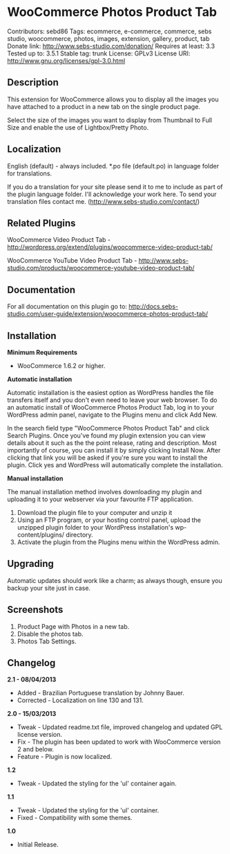 # WooCommerce Photos Product Tab

Contributors: sebd86
Tags: ecommerce, e-commerce, commerce, sebs studio, woocommerce, photos, images, extension, gallery, product, tab
Donate link: http://www.sebs-studio.com/donation/
Requires at least: 3.3
Tested up to: 3.5.1
Stable tag: trunk
License: GPLv3
License URI: http://www.gnu.org/licenses/gpl-3.0.html

## Description

This extension for WooCommerce allows you to display all the images you have attached to a product in a new tab on the single product page.

Select the size of the images you want to display from Thumbnail to Full Size and enable the use of Lightbox/Pretty Photo.

## Localization
English (default) - always included. *.po file (default.po) in language folder for translations.

If you do a translation for your site please send it to me to include as part of the plugin language folder. I'll acknowledge your work here. To send your translation files contact me. (http://www.sebs-studio.com/contact/)

## Related Plugins

WooCommerce Video Product Tab - http://wordpress.org/extend/plugins/woocommerce-video-product-tab/

WooCommerce YouTube Video Product Tab - http://www.sebs-studio.com/products/woocommerce-youtube-video-product-tab/

## Documentation

For all documentation on this plugin go to: http://docs.sebs-studio.com/user-guide/extension/woocommerce-photos-product-tab/

## Installation

__Minimum Requirements__

* WooCommerce 1.6.2 or higher.

__Automatic installation__

Automatic installation is the easiest option as WordPress handles the file transfers itself and you don't even need to leave your web browser. To do an automatic install of WooCommerce Photos Product Tab, log in to your WordPress admin panel, navigate to the Plugins menu and click Add New.

In the search field type "WooCommerce Photos Product Tab" and click Search Plugins. Once you've found my plugin extension you can view details about it such as the the point release, rating and description. Most importantly of course, you can install it by simply clicking Install Now. After clicking that link you will be asked if you're sure you want to install the plugin. Click yes and WordPress will automatically complete the installation.

__Manual installation__

The manual installation method involves downloading my plugin and uploading it to your webserver via your favourite FTP application.

1. Download the plugin file to your computer and unzip it
2. Using an FTP program, or your hosting control panel, upload the unzipped plugin folder to your WordPress installation's wp-content/plugins/ directory.
3. Activate the plugin from the Plugins menu within the WordPress admin.

## Upgrading

Automatic updates should work like a charm; as always though, ensure you backup your site just in case.

## Screenshots

1. Product Page with Photos in a new tab.
2. Disable the photos tab.
3. Photos Tab Settings.

## Changelog

__2.1 - 08/04/2013__

* Added - Brazilian Portuguese translation by Johnny Bauer.
* Corrected - Localization on line 130 and 131.

__2.0 - 15/03/2013__

* Tweak - Updated readme.txt file, improved changelog and updated GPL license version.
* Fix - The plugin has been updated to work with WooCommerce version 2 and below.
* Feature - Plugin is now localized.

__1.2__

* Tweak - Updated the styling for the 'ul' container again.

__1.1__

* Tweak - Updated the styling for the 'ul' container.
* Fixed - Compatibility with some themes.

__1.0__

* Initial Release.